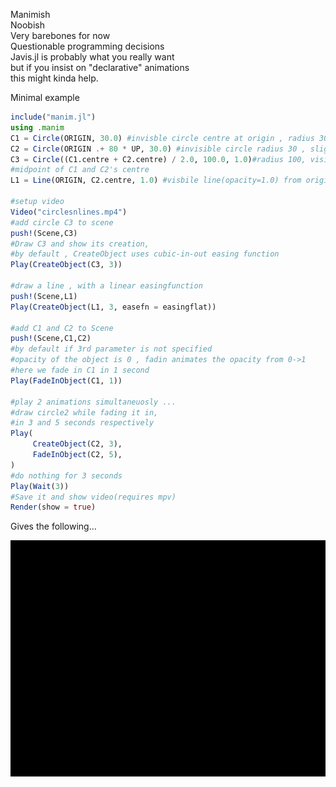 Manimish<br/>
Noobish<br/>
Very barebones for now<br/>
Questionable programming decisions<br/>
Javis.jl is probably what you really want<br/>
but if you insist on "declarative" animations<br/>
this might kinda help.<br/>

Minimal example

```julia
include("manim.jl")
using .manim
C1 = Circle(ORIGIN, 30.0) #invisble circle centre at origin , radius 30 (default opacity is 0)
C2 = Circle(ORIGIN .+ 80 * UP, 30.0) #invisible circle radius 30 , slightly higher up
C3 = Circle((C1.centre + C2.centre) / 2.0, 100.0, 1.0)#radius 100, visible circle whos centre is 
#midpoint of C1 and C2's centre 
L1 = Line(ORIGIN, C2.centre, 1.0) #visbile line(opacity=1.0) from origin to C2's centre

#setup video
Video("circlesnlines.mp4")
#add circle C3 to scene
push!(Scene,C3)
#Draw C3 and show its creation,
#by default , CreateObject uses cubic-in-out easing function 
Play(CreateObject(C3, 3))

#draw a line , with a linear easingfunction
push!(Scene,L1)
Play(CreateObject(L1, 3, easefn = easingflat))

#add C1 and C2 to Scene
push!(Scene,C1,C2)
#by default if 3rd parameter is not specified
#opacity of the object is 0 , fadin animates the opacity from 0->1
#here we fade in C1 in 1 second
Play(FadeInObject(C1, 1))

#play 2 animations simultaneuosly ...
#draw circle2 while fading it in,
#in 3 and 5 seconds respectively
Play(
     CreateObject(C2, 3), 
     FadeInObject(C2, 5),
)
#do nothing for 3 seconds
Play(Wait(3))
#Save it and show video(requires mpv)
Render(show = true)
```
Gives the following...<br/>

![](assets/circlesnlines.gif)

